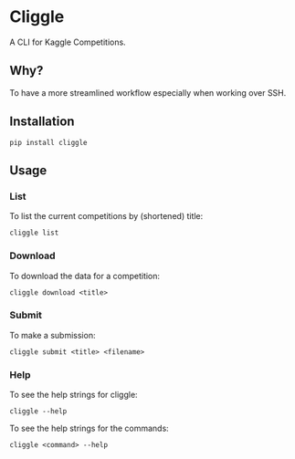 # Cliggle
A CLI for Kaggle Competitions.

## Why?
To have a more streamlined workflow especially 
when working over SSH.

## Installation
```
pip install cliggle
```

## Usage
### List
To list the current competitions by (shortened) title:
```
cliggle list
```
### Download
To download the data for a competition:
```
cliggle download <title>
```
### Submit
To make a submission:
```
cliggle submit <title> <filename>
```
### Help
To see the help strings for cliggle:
```
cliggle --help
```
To see the help strings for the commands:
```
cliggle <command> --help
```